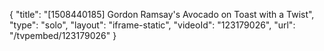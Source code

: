 {
    "title": "[1508440185] Gordon Ramsay's Avocado on Toast with a Twist",
    "type": "solo",
    "layout": "iframe-static",
    "videoId": "123179026",
    "url": "\/tvpembed\/123179026"
}